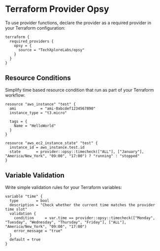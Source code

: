 # Terraform Provider Opsy

To use provider functions, declare the provider as a required provider in your Terraform configuration:

```hcl
terraform {
  required_providers {
    opsy = {
      source = "TechXploreLabs/opsy"
    }
  }
}
```

## Resource Conditions

Simplify time based resource condition that run as part of your Terraform workflow:

```hcl
resource "aws_instance" "test" {
  ami           = "ami-0abcdef1234567890"
  instance_type = "t3.micro"

  tags = {
    Name = "HelloWorld"
  }
}

resource "aws_ec2_instance_state" "test" {
  instance_id = aws_instance.test.id
  state       = provider::opsy::timecheck(["ALL"], ["January"], "America/New_York", "09:00", "17:00") ? "running" : "stopped"
}
```

## Variable Validation

Write simple validation rules for your Terraform variables:

```hcl
variable "time" {
  type        = bool
  description = "Check whether the current time matches the provider time slot"
  validation {
    condition     = var.time == provider::opsy::timecheck(["Monday", "Tuesday", "Wednesday", "Thursday", "Friday"], ["ALL"], "America/New_York", "09:00", "17:00")
    error_message = "true"
  }
  default = true
}
```